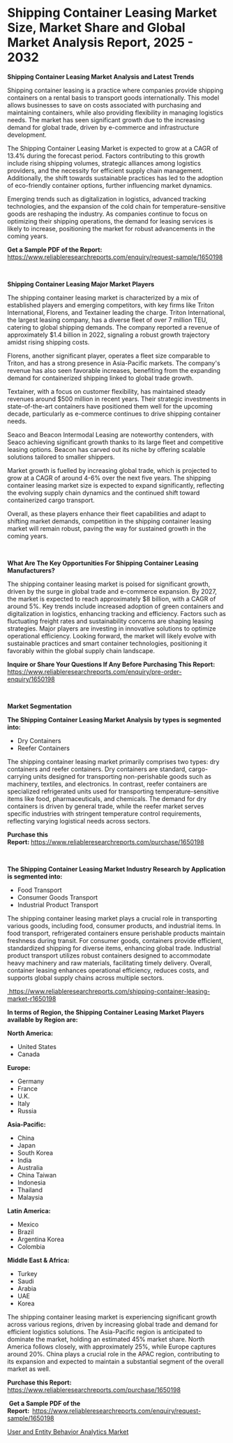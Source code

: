 <p><h1>Shipping Container Leasing Market Size, Market Share and Global Market Analysis Report, 2025 - 2032</h1></p><p><strong>Shipping Container Leasing Market Analysis and Latest Trends</strong></p>
<p><p>Shipping container leasing is a practice where companies provide shipping containers on a rental basis to transport goods internationally. This model allows businesses to save on costs associated with purchasing and maintaining containers, while also providing flexibility in managing logistics needs. The market has seen significant growth due to the increasing demand for global trade, driven by e-commerce and infrastructure development.</p><p>The Shipping Container Leasing Market is expected to grow at a CAGR of 13.4% during the forecast period. Factors contributing to this growth include rising shipping volumes, strategic alliances among logistics providers, and the necessity for efficient supply chain management. Additionally, the shift towards sustainable practices has led to the adoption of eco-friendly container options, further influencing market dynamics. </p><p>Emerging trends such as digitalization in logistics, advanced tracking technologies, and the expansion of the cold chain for temperature-sensitive goods are reshaping the industry. As companies continue to focus on optimizing their shipping operations, the demand for leasing services is likely to increase, positioning the market for robust advancements in the coming years.</p></p>
<p><strong>Get a Sample PDF of the Report:&nbsp;</strong> <a href="https://www.reliableresearchreports.com/enquiry/request-sample/1650198?utm_campaign=3214&utm_medium=2&utm_source=Github&utm_content=ia&utm_term=09032025&utm_id=shipping-container-leasing">https://www.reliableresearchreports.com/enquiry/request-sample/1650198</a></p>
<p>&nbsp;</p>
<p><strong>Shipping Container Leasing Major Market Players</strong></p>
<p><p>The shipping container leasing market is characterized by a mix of established players and emerging competitors, with key firms like Triton International, Florens, and Textainer leading the charge. Triton International, the largest leasing company, has a diverse fleet of over 7 million TEU, catering to global shipping demands. The company reported a revenue of approximately $1.4 billion in 2022, signaling a robust growth trajectory amidst rising shipping costs.</p><p>Florens, another significant player, operates a fleet size comparable to Triton, and has a strong presence in Asia-Pacific markets. The company's revenue has also seen favorable increases, benefiting from the expanding demand for containerized shipping linked to global trade growth.</p><p>Textainer, with a focus on customer flexibility, has maintained steady revenues around $500 million in recent years. Their strategic investments in state-of-the-art containers have positioned them well for the upcoming decade, particularly as e-commerce continues to drive shipping container needs.</p><p>Seaco and Beacon Intermodal Leasing are noteworthy contenders, with Seaco achieving significant growth thanks to its large fleet and competitive leasing options. Beacon has carved out its niche by offering scalable solutions tailored to smaller shippers. </p><p>Market growth is fuelled by increasing global trade, which is projected to grow at a CAGR of around 4-6% over the next five years. The shipping container leasing market size is expected to expand significantly, reflecting the evolving supply chain dynamics and the continued shift toward containerized cargo transport.</p><p>Overall, as these players enhance their fleet capabilities and adapt to shifting market demands, competition in the shipping container leasing market will remain robust, paving the way for sustained growth in the coming years.</p></p>
<p>&nbsp;</p>
<p><strong>What Are The Key Opportunities For Shipping Container Leasing Manufacturers?</strong></p>
<p><p>The shipping container leasing market is poised for significant growth, driven by the surge in global trade and e-commerce expansion. By 2027, the market is expected to reach approximately $8 billion, with a CAGR of around 5%. Key trends include increased adoption of green containers and digitalization in logistics, enhancing tracking and efficiency. Factors such as fluctuating freight rates and sustainability concerns are shaping leasing strategies. Major players are investing in innovative solutions to optimize operational efficiency. Looking forward, the market will likely evolve with sustainable practices and smart container technologies, positioning it favorably within the global supply chain landscape.</p></p>
<p><strong>Inquire or Share Your Questions If Any Before Purchasing This Report:</strong> <a href="https://www.reliableresearchreports.com/enquiry/pre-order-enquiry/1650198?utm_campaign=3214&utm_medium=2&utm_source=Github&utm_content=ia&utm_term=09032025&utm_id=shipping-container-leasing">https://www.reliableresearchreports.com/enquiry/pre-order-enquiry/1650198</a></p>
<p>&nbsp;</p>
<p><strong>Market Segmentation</strong></p>
<p><strong>The Shipping Container Leasing Market Analysis by types is segmented into:</strong></p>
<p><ul><li>Dry Containers</li><li>Reefer Containers</li></ul></p>
<p><p>The shipping container leasing market primarily comprises two types: dry containers and reefer containers. Dry containers are standard, cargo-carrying units designed for transporting non-perishable goods such as machinery, textiles, and electronics. In contrast, reefer containers are specialized refrigerated units used for transporting temperature-sensitive items like food, pharmaceuticals, and chemicals. The demand for dry containers is driven by general trade, while the reefer market serves specific industries with stringent temperature control requirements, reflecting varying logistical needs across sectors.</p></p>
<p><strong>Purchase this Report:&nbsp;</strong><a href="https://www.reliableresearchreports.com/purchase/1650198?utm_campaign=3214&utm_medium=2&utm_source=Github&utm_content=ia&utm_term=09032025&utm_id=shipping-container-leasing">https://www.reliableresearchreports.com/purchase/1650198</a></p>
<p>&nbsp;</p>
<p><strong>The Shipping Container Leasing Market Industry Research by Application is segmented into:</strong></p>
<p><ul><li>Food Transport</li><li>Consumer Goods Transport</li><li>Industrial Product Transport</li></ul></p>
<p><p>The shipping container leasing market plays a crucial role in transporting various goods, including food, consumer products, and industrial items. In food transport, refrigerated containers ensure perishable products maintain freshness during transit. For consumer goods, containers provide efficient, standardized shipping for diverse items, enhancing global trade. Industrial product transport utilizes robust containers designed to accommodate heavy machinery and raw materials, facilitating timely delivery. Overall, container leasing enhances operational efficiency, reduces costs, and supports global supply chains across multiple sectors.</p></p>
<p><a href="https://www.reliableresearchreports.com/shipping-container-leasing-market-r1650198?utm_campaign=3214&utm_medium=2&utm_source=Github&utm_content=ia&utm_term=09032025&utm_id=shipping-container-leasing">&nbsp;https://www.reliableresearchreports.com/shipping-container-leasing-market-r1650198</a></p>
<p><strong>In terms of Region, the Shipping Container Leasing Market Players available by Region are:</strong></p>
<p>
    <p> <strong> North America: </strong>
        <ul>
            <li>United States</li>
            <li>Canada</li>
        </ul>
        </p> 
    <p> <strong> Europe: </strong>
        <ul>
            <li>Germany</li>
            <li>France</li>
            <li>U.K.</li>
            <li>Italy</li>
            <li>Russia</li>
        </ul>
        </p> 
    <p> <strong> Asia-Pacific: </strong>
        <ul>
            <li>China</li>
            <li>Japan</li>
            <li>South Korea</li>
            <li>India</li>
            <li>Australia</li>
            <li>China Taiwan</li>
            <li>Indonesia</li>
            <li>Thailand</li>
            <li>Malaysia</li>
        </ul>
        </p> 
    <p> <strong> Latin America: </strong>
        <ul>
            <li>Mexico</li>
            <li>Brazil</li>
            <li>Argentina Korea</li>
            <li>Colombia</li>
        </ul>
        </p> 
    <p> <strong> Middle East & Africa: </strong>
        <ul>
            <li>Turkey</li>
            <li>Saudi</li>
            <li>Arabia</li>
            <li>UAE</li>
            <li>Korea</li>
        </ul>
    </p>
    </p>
<p><p>The shipping container leasing market is experiencing significant growth across various regions, driven by increasing global trade and demand for efficient logistics solutions. The Asia-Pacific region is anticipated to dominate the market, holding an estimated 45% market share. North America follows closely, with approximately 25%, while Europe captures around 20%. China plays a crucial role in the APAC region, contributing to its expansion and expected to maintain a substantial segment of the overall market as well.</p></p>
<p><strong>Purchase this Report: </strong><a href="https://www.reliableresearchreports.com/purchase/1650198?utm_campaign=3214&utm_medium=2&utm_source=Github&utm_content=ia&utm_term=09032025&utm_id=shipping-container-leasing">https://www.reliableresearchreports.com/purchase/1650198</a></p>
<p>&nbsp;<strong>Get a Sample PDF of the Report:&nbsp;&nbsp;</strong><a href="https://www.reliableresearchreports.com/enquiry/request-sample/1650198?utm_campaign=3214&utm_medium=2&utm_source=Github&utm_content=ia&utm_term=09032025&utm_id=shipping-container-leasing">https://www.reliableresearchreports.com/enquiry/request-sample/1650198</a></p>
<p><strong></strong></p>
<p><p><a href="https://github.com/salodipura00/Market-Research-Report-List-1/blob/main/user-and-entity-behavior-analytics-market.md?utm_campaign=3214&utm_medium=2&utm_source=Github&utm_content=ia&utm_term=09032025&utm_id=shipping-container-leasing">User and Entity Behavior Analytics Market</a></p></p>